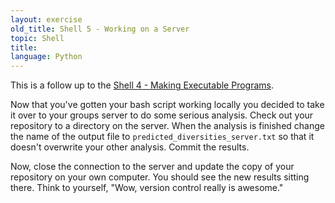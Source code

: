 ```yaml
---
layout: exercise
old_title: Shell 5 - Working on a Server
topic: Shell
title:
language: Python
---
```


This is a follow up to the [Shell 4 - Making Executable Programs](shell-4-making-executable-programs).

Now that you've gotten your bash script working locally you decided to
take it over to your groups server to do some serious analysis. Check
out your repository to a directory on the server. When the analysis is
finished change the name of the output file to
`predicted_diversities_server.txt` so that it doesn't overwrite your
other analysis. Commit the results.

Now, close the connection to the server and update the copy of your
repository on your own computer. You should see the new results sitting
there. Think to yourself, "Wow, version control really is awesome."

